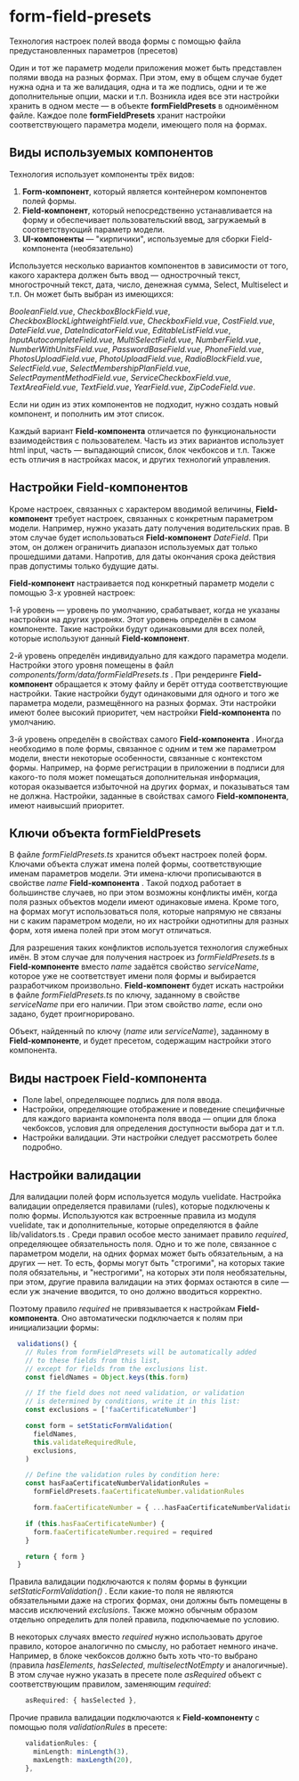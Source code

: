 # form-field-presets

Технология настроек полей ввода формы с помощью файла предустановленных параметров (пресетов)

Один и тот же параметр модели приложения может быть представлен полями ввода на разных формах. При этом, ему в общем случае будет нужна одна и та же валидация, одна и та же подпись, одни и те же дополнительные опции, маски и т.п. Возникла идея все эти настройки хранить в одном месте — в объекте **formFieldPresets** в одноимённом файле. Каждое поле **formFieldPresets** хранит настройки соответствующего параметра модели, имеющего поля на формах.

## Виды используемых компонентов

Технология использует компоненты трёх видов:

1. **Form-компонент**, который является контейнером компонентов полей формы.
2. **Field-компонент**, который непосредственно устанавливается на форму и обеспечивает пользовательский ввод, загружаемый в соответствующий параметр модели.
3. **UI-компоненты** — "кирпичики", используемые для сборки Field-компонента (необязательно)

Используется несколько вариантов компонентов в зависимости от того, какого характера должен быть ввод — однострочный текст, многострочный текст, дата, число, денежная сумма, Select, Multiselect и т.п. Он может быть выбран из имеющихся:

*BooleanField.vue*,
*CheckboxBlockField.vue*,
*CheckboxBlockLightweightField.vue*,
*CheckboxField.vue*,
*CostField.vue*,
*DateField.vue*,
*DateIndicatorField.vue*,
*EditableListField.vue*,
*InputAutocompleteField.vue*,
*MultiSelectField.vue*,
*NumberField.vue*,
*NumberWithUnitsField.vue*,
*PasswordBaseField.vue*,
*PhoneField.vue*,
*PhotosUploadField.vue*,
*PhotoUploadField.vue*,
*RadioBlockField.vue*,
*SelectField.vue*,
*SelectMembershipPlanField.vue*,
*SelectPaymentMethodField.vue*,
*ServiceCheckboxField.vue*,
*TextAreaField.vue*,
*TextField.vue*,
*YearField.vue*,
*ZipCodeField.vue*.

Если ни один из этих компонентов не подходит, нужно создать новый компонент, и пополнить им этот список.

Каждый вариант **Field-компонента** отличается по функциональности взаимодействия с пользователем. Часть из этих вариантов использует html input, часть — выпадающий список, блок чекбоксов и т.п. Также есть отличия в настройках масок, и других технологий управления.

## Настройки Field-компонентов

Кроме настроек, связанных с характером вводимой величины, **Field-компонент** требует настроек, связанных с конкретным параметром модели. Например, нужно указать дату получения водительских прав. В этом случае будет использоваться **Field-компонент** *DateField*. При этом, он должен ограничить диапазон используемых дат только прошедшими датами. Напротив, для даты окончания срока действия прав допустимы только будущие даты.

**Field-компонент** настраивается под конкретный параметр модели с помощью 3-х уровней настроек:

1-й уровень — уровень по умолчанию, срабатывает, когда не указаны настройки на других уровнях. Этот уровень определён в самом компоненте. Такие настройки будут одинаковыми для всех полей, которые используют данный **Field-компонент**.

2-й уровень определён индивидуально для каждого параметра модели. Настройки этого уровня помещены в файл *components/form/data/formFieldPresets.ts* . При рендеринге **Field-компонент** обращается к этому файлу и берёт оттуда соответствующие настройки. Такие настройки будут одинаковыми для одного и того же параметра модели, размещённого на разных формах. Эти настройки имеют более высокий приоритет, чем настройки **Field-компонента** по умолчанию.

3-й уровень определён в свойствах самого **Field-компонента** . Иногда необходимо в поле формы, связанное с одним и тем же параметром модели, внести некоторые особенности, связанные с контекстом формы. Например, на форме регистрации в приложении в подписи для какого-то поля может помещаться дополнительная информация, которая оказывается избыточной на других формах, и показываться там не должна. Настройки, заданные в свойствах самого **Field-компонента**, имеют наивысший приоритет.

## Ключи объекта formFieldPresets

В файле *formFieldPresets.ts* хранится объект настроек полей форм. Ключами объекта служат имена полей формы, соответствующие именам параметров модели. Эти имена-ключи прописываются в свойстве *name* **Field-компонента** . Такой подход работает в большинстве случаев, но при этом возможны конфликты имён, когда поля разных объектов модели имеют одинаковые имена. Кроме того, на формах могут использоваться поля, которые напрямую не связаны ни с каким параметром модели, но их настройки однотипны для разных форм, хотя имена полей при этом могут отличаться.

Для разрешения таких конфликтов используется технология служебных имён. В этом случае для получения настроек из *formFieldPresets.ts* в **Field-компоненте** вместо *name* задаётся свойство *serviceName*, которое уже не соответствует имени поля формы и выбирается разработчиком произвольно. **Field-компонент** будет искать настройки в файле *formFieldPresets.ts* по ключу, заданному в свойстве *serviceName* при его наличии. При этом свойство *name*, если оно задано, будет проигнорировано.

Объект, найденный по ключу (*name* или *serviceName*), заданному в **Field-компоненте**, и будет пресетом, содержащим настройки этого компонента.

## Виды настроек Field-компонента

- Поле label, определяющее подпись для поля ввода.
- Настройки, определяющие отображение и поведение специфичные для каждого варианта компонента поля ввода — опции для блока чекбоксов, условия для определения доступности выбора дат и т.п.
- Настройки валидации. Эти настройки следует рассмотреть более подробно.

## Настройки валидации

Для валидации полей форм используется модуль vuelidate. Настройка валидации определяется правилами (rules), которые подключены к полю формы. Используются как встроенные правила из модуля vuelidate, так и дополнительные, которые определяются в файле lib/validators.ts . Среди правил особое место занимает правило *required*, определяющее обязательность поля. Одно и то же поле, связанное с параметром модели, на одних формах может быть обязательным, а на других — нет. То есть, формы могут быть "строгими", на которых такие поля обязательны, и "нестрогими", на которых эти поля необязательны, при этом, другие правила валидации на этих формах остаются в силе — если уж значение вводится, то оно должно вводиться корректно.

Поэтому правило *required* не привязывается к настройкам **Field-компонента**. Оно автоматически подключается к полям при инициализации формы:

```typescript
  validations() {
    // Rules from formFieldPresets will be automatically added
    // to these fields from this list,
    // except for fields from the exclusions list.
    const fieldNames = Object.keys(this.form)

    // If the field does not need validation, or validation
    // is determined by conditions, write it in this list:
    const exclusions = ['faaCertificateNumber']

    const form = setStaticFormValidation(
      fieldNames,
      this.validateRequiredRule,
      exclusions,
    )

    // Define the validation rules by condition here:
    const hasFaaCertificateNumberValidationRules =
      formFieldPresets.faaCertificateNumber.validationRules

      form.faaCertificateNumber = { ...hasFaaCertificateNumberValidationRules }

    if (this.hasFaaCertificateNumber) {
      form.faaCertificateNumber.required = required
    }

    return { form }
  }
```

Правила валидации подключаются к полям формы в функции *setStaticFormValidation()* . Если какие-то поля не являются обязательными даже на строгих формах, они должны быть помещены в массив исключений *exclusions*. Также можно обычным образом отдельно определить для полей правила, подключаемые по условию.

В некоторых случаях вместо *required* нужно использовать другое правило, которое аналогично по смыслу, но работает немного иначе. Например, в блоке чекбоксов должно быть хоть что-то выбрано (правила *hasElements*, *hasSelected*, *multiselectNotEmpty* и аналогичные). В этом случае нужно указать в пресете поле *asRequired* объект с соответствующим правилом, заменяющим *required*:

```typescript
    asRequired: { hasSelected },
```

Прочие правила валидации подключаются к **Field-компоненту** с помощью поля *validationRules* в пресете:

```typescript
    validationRules: {
      minLength: minLength(3),
      maxLength: maxLength(20),
    },
```
